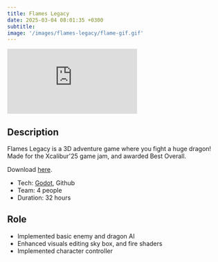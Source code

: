 ```yaml
---
title: Flames Legacy
date: 2025-03-04 08:01:35 +0300
subtitle: 
image: '/images/flames-legacy/flame-gif.gif'
---
```


<p><iframe src="https://www.youtube.com/embed/CGpzrqKR2Yg" loading="lazy" frameborder="0" allowfullscreen></iframe></p>

## Description

Flames Legacy is a 3D adventure game where you fight a huge dragon! Made for the Xcalibur'25 game jam, and awarded Best Overall.

Download [here](https://tdavies.itch.io/flames-legacy).

* Tech: [Godot](https://godotengine.org/), Github
* Team: 4 people
* Duration: 32 hours

## Role
* Implemented basic enemy and dragon AI
* Enhanced visuals editing sky box, and fire shaders
* Implemented character controller
